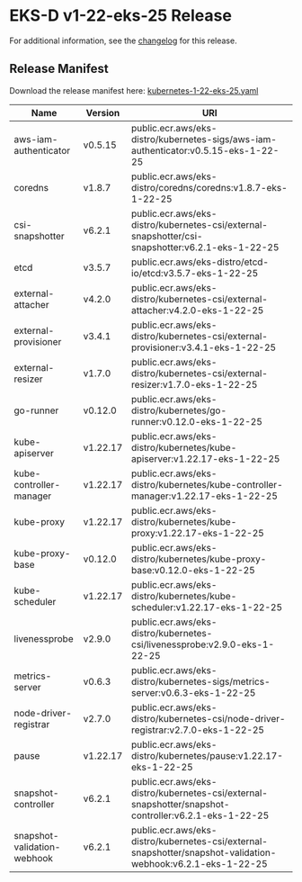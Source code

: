# EKS-D v1-22-eks-25 Release

For additional information, see the [changelog](CHANGELOG-v1-22-eks-25.md) for this release.

## Release Manifest

Download the release manifest here: [kubernetes-1-22-eks-25.yaml](https://distro.eks.amazonaws.com/kubernetes-1-22/kubernetes-1-22-eks-25.yaml)

| Name | Version | URI |
|------|---------|-----|
| aws-iam-authenticator | v0.5.15 | public.ecr.aws/eks-distro/kubernetes-sigs/aws-iam-authenticator:v0.5.15-eks-1-22-25 |
| coredns | v1.8.7 | public.ecr.aws/eks-distro/coredns/coredns:v1.8.7-eks-1-22-25 |
| csi-snapshotter | v6.2.1 | public.ecr.aws/eks-distro/kubernetes-csi/external-snapshotter/csi-snapshotter:v6.2.1-eks-1-22-25 |
| etcd | v3.5.7 | public.ecr.aws/eks-distro/etcd-io/etcd:v3.5.7-eks-1-22-25 |
| external-attacher | v4.2.0 | public.ecr.aws/eks-distro/kubernetes-csi/external-attacher:v4.2.0-eks-1-22-25 |
| external-provisioner | v3.4.1 | public.ecr.aws/eks-distro/kubernetes-csi/external-provisioner:v3.4.1-eks-1-22-25 |
| external-resizer | v1.7.0 | public.ecr.aws/eks-distro/kubernetes-csi/external-resizer:v1.7.0-eks-1-22-25 |
| go-runner | v0.12.0 | public.ecr.aws/eks-distro/kubernetes/go-runner:v0.12.0-eks-1-22-25 |
| kube-apiserver | v1.22.17 | public.ecr.aws/eks-distro/kubernetes/kube-apiserver:v1.22.17-eks-1-22-25 |
| kube-controller-manager | v1.22.17 | public.ecr.aws/eks-distro/kubernetes/kube-controller-manager:v1.22.17-eks-1-22-25 |
| kube-proxy | v1.22.17 | public.ecr.aws/eks-distro/kubernetes/kube-proxy:v1.22.17-eks-1-22-25 |
| kube-proxy-base | v0.12.0 | public.ecr.aws/eks-distro/kubernetes/kube-proxy-base:v0.12.0-eks-1-22-25 |
| kube-scheduler | v1.22.17 | public.ecr.aws/eks-distro/kubernetes/kube-scheduler:v1.22.17-eks-1-22-25 |
| livenessprobe | v2.9.0 | public.ecr.aws/eks-distro/kubernetes-csi/livenessprobe:v2.9.0-eks-1-22-25 |
| metrics-server | v0.6.3 | public.ecr.aws/eks-distro/kubernetes-sigs/metrics-server:v0.6.3-eks-1-22-25 |
| node-driver-registrar | v2.7.0 | public.ecr.aws/eks-distro/kubernetes-csi/node-driver-registrar:v2.7.0-eks-1-22-25 |
| pause | v1.22.17 | public.ecr.aws/eks-distro/kubernetes/pause:v1.22.17-eks-1-22-25 |
| snapshot-controller | v6.2.1 | public.ecr.aws/eks-distro/kubernetes-csi/external-snapshotter/snapshot-controller:v6.2.1-eks-1-22-25 |
| snapshot-validation-webhook | v6.2.1 | public.ecr.aws/eks-distro/kubernetes-csi/external-snapshotter/snapshot-validation-webhook:v6.2.1-eks-1-22-25 |
